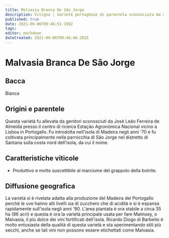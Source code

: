 ```yaml
---
title: Malvasia Branca De São Jorge
description: Vitigno | Varietà portoghese di parentela sconosciuta ma di alta qualità usata nella produzione di Madeira.
published: true
date: 2021-09-06T09:46:51.195Z
tags: 
editor: markdown
dateCreated: 2021-09-06T09:46:48.283Z
---
```


# Malvasia Branca De São Jorge

## Bacca
Bianca


## Origini e parentele
Questa varietà fu allevata da genitori sconosciuti da José Leão Ferreira de Almeida presso il centro di ricerca Estação Agronómica Nacional vicino a Lisboa in Portogallo. Fu introdotta nell'isola di Madeira negli anni '70 e fu coltivata principalmente nella parrocchia di São Jorge nel distretto di Santana sulla costa nord dell'isola, da cui il nome.


## Caratteristiche viticole

- Produttivo e molto suscettibile al marciume del grappolo della botrite.


## Diffusione geografica

La varietà si è rivelata adatta alla produzione del Madeira del Portogallo perché le uve hanno alti livelli sia di zucchero che di acidità e si è espansa rapidamente sull'isola negli anni '90. L'area piantata è ora stabile a circa 35 ha (86 acri) e questa è ora la varietà principale usata per fare Malmsey, o Malvasia, il più dolce dei vini fortificati dell'isola. Ricardo Diogo di Barbeito è molto entusiasta della qualità di questa varietà e sta sperimentando stili più secchi, anche se tali vini non possono essere etichettati come Malvasia.